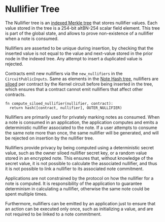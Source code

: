 # Nullifier Tree

The Nullifier tree is an [indexed Merkle tree](./tree_impls.md#indexed-merkle-trees) that stores nullifier values. Each value stored in the tree is a 254-bit altBN-254 scalar field element. This tree is part of the global state, and allows to prove non-existence of a nullifier when a note is consumed. 

Nullifiers are asserted to be unique during insertion, by checking that the inserted value is not equal to the value and next-value stored in the prior node in the indexed tree. Any attempt to insert a duplicated value is rejected.

Contracts emit new nullifiers via the `new_nullifiers` in the `CircuitPublicInputs`. Same as elements in the [Note Hash tree](./note_hash_tree.md), nullifiers are [siloed](./tree_impls.md#siloing-leaves) per contract by the Kernel circuit before being inserted in the tree, which ensures that a contract cannot emit nullifiers that affect other contracts.

```
fn compute_siloed_nullifier(nullifier, contract):
  return hash([contract, nullifier], OUTER_NULLIFIER)
```

Nullifiers are primarily used for privately marking notes as consumed. When a note is consumed in an application, the application computes and emits a deterministic nullifier associated to the note. If a user attempts to consume the same note more than once, the same nullifier will be generated, and will be rejected on insertion by the nullifier tree. 

Nullifiers provide privacy by being computed using a deterministic secret value, such as the owner siloed nullifier secret key, or a random value stored in an encrypted note. This ensures that, without knowledge of the secret value, it is not possible to calculate the associated nullifier, and thus it is not possible to link a nullifier to its associated note commitment.

Applications are not constrained by the protocol on how the nullifier for a note is computed. It is responsibility of the application to guarantee determinism in calculating a nullifier, otherwise the same note could be spent multiple times.

Furthermore, nullifiers can be emitted by an application just to ensure that an action can be executed only once, such as initializing a value, and are not required to be linked to a note commitment.